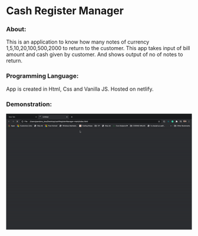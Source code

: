 # Cash Register Manager

### About:

This is an application to know how many notes of currency 1,5,10,20,100,500,2000 to return to the customer.
This app takes input of bill amount and cash given by customer. And shows output of no of notes to return.

### Programming Language:

App is created in Html, Css and Vanilla JS. Hosted on netlify.

### Demonstration:

![Demo](https://github.com/asasin235/Cash-Register/blob/main/demonstration.gif)